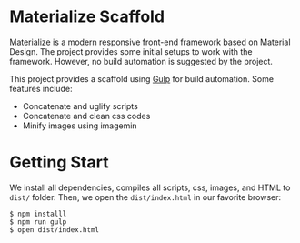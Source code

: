 # Materialize Scaffold

[Materialize](http://materializecss.com) is a modern responsive front-end framework based on Material Design. The project provides some initial setups to work with the framework. However, no build automation is suggested by the project.

This project provides a scaffold using [Gulp](http://gulpjs.com) for build automation. Some features include:

- Concatenate and uglify scripts
- Concatenate and clean css codes
- Minify images using imagemin

# Getting Start


We install all dependencies, compiles all scripts, css, images, and HTML to `dist/` folder. Then, we open the `dist/index.html` in our favorite browser:

```Shell
$ npm installl
$ npm run gulp
$ open dist/index.html
```
